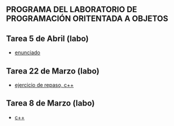 ## PROGRAMA DEL LABORATORIO DE PROGRAMACIÓN ORITENTADA A OBJETOS

## Tarea 5 de Abril (labo)
- [enunciado](https://github.com/materiasipm/ejercicios/blob/master/2021/abril/5/enunciado.txt)

## Tarea 22 de Marzo (labo)
- [ejercicio de repaso, c++](https://github.com/materiasipm/ejercicios/blob/master/2021/marzo/22/repaso.txt)

## Tarea 8 de Marzo (labo)
- [c++](https://github.com/materiasipm/ejercicios/tree/master/marzo/11/cpp)

